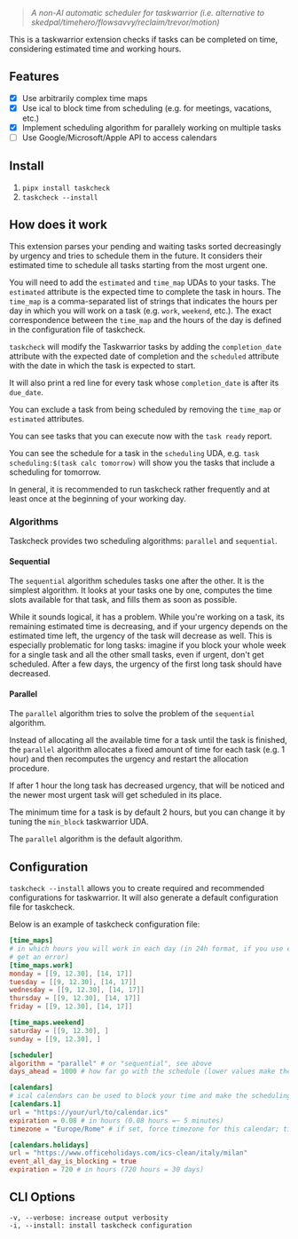 
> _A non-AI automatic scheduler for taskwarrior (i.e. alternative to skedpal/timehero/flowsavvy/reclaim/trevor/motion)_

This is a taskwarrior extension checks if tasks can be completed on time, considering estimated time and working hours.

## Features

- [x] Use arbitrarily complex time maps
- [x] Use ical to block time from scheduling (e.g. for meetings, vacations, etc.)
- [x] Implement scheduling algorithm for parallely working on multiple tasks
- [ ] Use Google/Microsoft/Apple API to access calendars

## Install

1. `pipx install taskcheck`
2. `taskcheck --install`

## How does it work

This extension parses your pending and waiting tasks sorted decreasingly by urgency and tries to schedule them in the future.
It considers their estimated time to schedule all tasks starting from the most urgent one.

You will need to add the `estimated` and `time_map` UDAs to your tasks. The `estimated` attribute is
the expected time to complete the task in hours. The `time_map` is a comma-separated list of strings
that indicates the hours per day in which you will work on a task (e.g. `work`, `weekend`, etc.).
The exact correspondence between the `time_map` and the hours of the day is defined in the configuration
file of taskcheck.

`taskcheck` will modify the Taskwarrior tasks by adding the `completion_date` attribute with the expected
date of completion and the `scheduled` attribute with the date in which the task is expected to
start.

It will also print a red line for every task whose `completion_date` is after its `due_date`.

You can exclude a task from being scheduled by removing the `time_map` or `estimated` attributes.

You can see tasks that you can execute now with the `task ready` report.

You can see the schedule for a task in the `scheduling` UDA, e.g. `task scheduling:$(task calc
tomorrow)` will show you the tasks that include a scheduling for tomorrow.

In general, it is recommended to run taskcheck rather frequently and at least once at the beginning
of your working day.

### Algorithms

Taskcheck provides two scheduling algorithms: `parallel` and `sequential`.

#### Sequential

The `sequential` algorithm schedules tasks one after the other. It is the simplest algorithm.
It looks at your tasks one by one, computes the time slots available for that task, and fills them
as soon as possible.

While it sounds logical, it has a problem.
While you're working on a task, its remaining estimated time is decreasing, and if your urgency
depends on the estimated time left, the urgency of the task will decrease as well.
This is especially problematic for long tasks: imagine if you block your whole week for a single
task and all the other small tasks, even if urgent, don't get scheduled. After a few days, the
urgency of the first long task should have decreased.

#### Parallel

The `parallel` algorithm tries to solve the problem of the `sequential` algorithm.

Instead of allocating all the available time for a task until the task is finished, the `parallel`
algorithm allocates a fixed amount of time for each task (e.g. 1 hour) and then recomputes the
urgency and restart the allocation procedure.

If after 1 hour the long task has decreased urgency, that will be noticed and the newer most urgent
task will get scheduled in its place.

The minimum time for a task is by default 2 hours, but you can change it by tuning the `min_block`
taskwarrior UDA.

The `parallel` algorithm is the default algorithm.

## Configuration

`taskcheck --install` allows you to create required and recommended configurations for
   taskwarrior. It will also generate a default configuration file for taskcheck.

Below is an example of taskcheck configuration file:

```toml
[time_maps]
# in which hours you will work in each day (in 24h format, if you use e.g. 25.67 you will likely 
# get an error)
[time_maps.work]
monday = [[9, 12.30], [14, 17]]
tuesday = [[9, 12.30], [14, 17]]
wednesday = [[9, 12.30], [14, 17]]
thursday = [[9, 12.30], [14, 17]]
friday = [[9, 12.30], [14, 17]]

[time_maps.weekend]
saturday = [[9, 12.30], ]
sunday = [[9, 12.30], ]

[scheduler]
algorithm = "parallel" # or "sequential", see above
days_ahead = 1000 # how far go with the schedule (lower values make the computation faster)

[calendars]
# ical calendars can be used to block your time and make the scheduling more precise
[calendars.1]
url = "https://your/url/to/calendar.ics"
expiration = 0.08 # in hours (0.08 hours =~ 5 minutes)
timezone = "Europe/Rome" # if set, force timezone for this calendar; timezone values are TZ identifiers (https://en.wikipedia.org/wiki/List_of_tz_database_time_zones)

[calendars.holidays]
url = "https://www.officeholidays.com/ics-clean/italy/milan"
event_all_day_is_blocking = true
expiration = 720 # in hours (720 hours = 30 days)
```

## CLI Options

```
-v, --verbose: increase output verbosity
-i, --install: install taskcheck configuration
```
